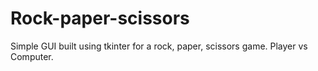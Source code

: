 # Rock-paper-scissors
Simple GUI built using tkinter for a rock, paper, scissors game. Player vs Computer.
